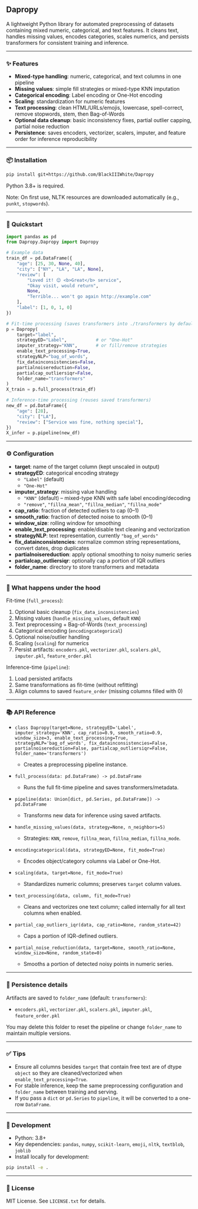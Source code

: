 ## Dapropy

A lightweight Python library for automated preprocessing of datasets containing mixed numeric, categorical, and text features. It cleans text, handles missing values, encodes categories, scales numerics, and persists transformers for consistent training and inference.

---

### ✨ Features

- **Mixed-type handling**: numeric, categorical, and text columns in one pipeline
- **Missing values**: simple fill strategies or mixed-type KNN imputation
- **Categorical encoding**: Label encoding or One-Hot encoding
- **Scaling**: standardization for numeric features
- **Text processing**: clean HTML/URLs/emojis, lowercase, spell-correct, remove stopwords, stem, then Bag-of-Words
- **Optional data cleanup**: basic inconsistency fixes, partial outlier capping, partial noise reduction
- **Persistence**: saves encoders, vectorizer, scalers, imputer, and feature order for inference reproducibility

---

### 📦 Installation

```bash
pip install git+https://github.com/BlackIIIWhite/Dapropy
```

Python 3.8+ is required.

Note: On first use, NLTK resources are downloaded automatically (e.g., `punkt`, `stopwords`).

---

### 🚀 Quickstart

```python
import pandas as pd
from Dapropy.Dapropy import Dapropy

# Example data
train_df = pd.DataFrame({
    "age": [25, 30, None, 40],
    "city": ["NY", "LA", "LA", None],
    "review": [
        "Loved it! 😊 <b>Great</b> service",
        "Okay visit, would return",
        None,
        "Terrible... won't go again http://example.com"
    ],
    "label": [1, 0, 1, 0]
})

# Fit-time processing (saves transformers into ./transformers by default)
p = Dapropy(
    target="label",
    strategyED="Label",           # or "One-Hot"
    imputer_strategy="KNN",       # or fill/remove strategies
    enable_text_processing=True,
    strategyNLP="bag_of_words",
    fix_datainconsistencies=False,
    partialnoisereduction=False,
    partialcap_outliersiqr=False,
    folder_name="transformers"
)
X_train = p.full_process(train_df)

# Inference-time processing (reuses saved transformers)
new_df = pd.DataFrame({
    "age": [28],
    "city": ["LA"],
    "review": ["Service was fine, nothing special"],
})
X_infer = p.pipeline(new_df)
```

---

### ⚙️ Configuration

- **target**: name of the target column (kept unscaled in output)
- **strategyED**: categorical encoding strategy
  - `"Label"` (default)
  - `"One-Hot"`
- **imputer_strategy**: missing value handling
  - `"KNN"` (default) – mixed-type KNN with safe label encoding/decoding
  - `"remove"`, `"fillna_mean"`, `"fillna_median"`, `"fillna_mode"`
- **cap_ratio**: fraction of detected outliers to cap (0–1)
- **smooth_ratio**: fraction of detected noise to smooth (0–1)
- **window_size**: rolling window for smoothing
- **enable_text_processing**: enable/disable text cleaning and vectorization
- **strategyNLP**: text representation, currently `"bag_of_words"`
- **fix_datainconsistencies**: normalize common string representations, convert dates, drop duplicates
- **partialnoisereduction**: apply optional smoothing to noisy numeric series
- **partialcap_outliersiqr**: optionally cap a portion of IQR outliers
- **folder_name**: directory to store transformers and metadata

---

### 🧠 What happens under the hood

Fit-time (`full_process`):
1. Optional basic cleanup (`fix_data_inconsistencies`)
2. Missing values (`handle_missing_values`, default `KNN`)
3. Text preprocessing + Bag-of-Words (`text_processing`)
4. Categorical encoding (`encodingcategorical`)
5. Optional noise/outlier handling
6. Scaling (`scaling`) for numerics
7. Persist artifacts: `encoders.pkl`, `vectorizer.pkl`, `scalers.pkl`, `imputer.pkl`, `feature_order.pkl`

Inference-time (`pipeline`):
1. Load persisted artifacts
2. Same transformations as fit-time (without refitting)
3. Align columns to saved `feature_order` (missing columns filled with 0)

---

### 📚 API Reference

- `class Dapropy(target=None, strategyED='Label', imputer_strategy='KNN', cap_ratio=0.9, smooth_ratio=0.9, window_size=3, enable_text_processing=True, strategyNLP='bag_of_words', fix_datainconsistencies=False, partialnoisereduction=False, partialcap_outliersiqr=False, folder_name='transformers')`
  - Creates a preprocessing pipeline instance.

- `full_process(data: pd.DataFrame) -> pd.DataFrame`
  - Runs the full fit-time pipeline and saves transformers/metadata.

- `pipeline(data: Union[dict, pd.Series, pd.DataFrame]) -> pd.DataFrame`
  - Transforms new data for inference using saved artifacts.

- `handle_missing_values(data, strategy=None, n_neighbors=5)`
  - Strategies: `KNN`, `remove`, `fillna_mean`, `fillna_median`, `fillna_mode`.

- `encodingcategorical(data, strategyED=None, fit_mode=True)`
  - Encodes object/category columns via Label or One-Hot.

- `scaling(data, target=None, fit_mode=True)`
  - Standardizes numeric columns; preserves `target` column values.

- `text_processing(data, column, fit_mode=True)`
  - Cleans and vectorizes one text column; called internally for all text columns when enabled.

- `partial_cap_outliers_iqr(data, cap_ratio=None, random_state=42)`
  - Caps a portion of IQR-defined outliers.

- `partial_noise_reduction(data, target=None, smooth_ratio=None, window_size=None, random_state=0)`
  - Smooths a portion of detected noisy points in numeric series.

---

### 📁 Persistence details

Artifacts are saved to `folder_name` (default: `transformers`):
- `encoders.pkl`, `vectorizer.pkl`, `scalers.pkl`, `imputer.pkl`, `feature_order.pkl`

You may delete this folder to reset the pipeline or change `folder_name` to maintain multiple versions.

---

### ✅ Tips

- Ensure all columns besides `target` that contain free text are of dtype `object` so they are cleaned/vectorized when `enable_text_processing=True`.
- For stable inference, keep the same preprocessing configuration and `folder_name` between training and serving.
- If you pass a `dict` or `pd.Series` to `pipeline`, it will be converted to a one-row `DataFrame`.

---

### 🔧 Development

- Python: 3.8+
- Key dependencies: `pandas`, `numpy`, `scikit-learn`, `emoji`, `nltk`, `textblob`, `joblib`
- Install locally for development:

```bash
pip install -e .
```

---

### 📝 License

MIT License. See `LICENSE.txt` for details.

